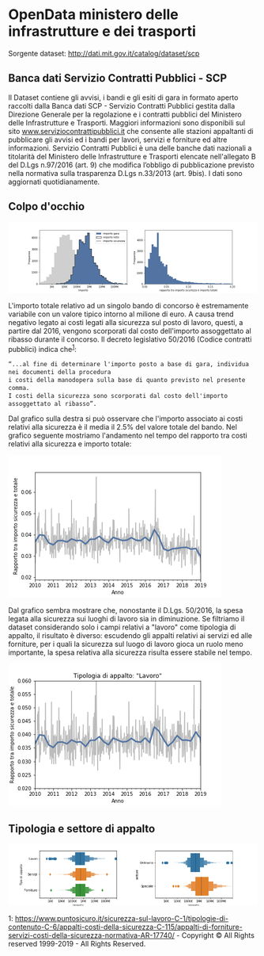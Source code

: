 # OpenData ministero delle infrastrutture e dei trasporti


Sorgente dataset: http://dati.mit.gov.it/catalog/dataset/scp
## Banca dati Servizio Contratti Pubblici - SCP
Il Dataset contiene gli avvisi, i bandi e gli esiti di gara in formato aperto raccolti dalla Banca dati SCP - Servizio Contratti Pubblici gestita dalla Direzione Generale per la regolazione e i contratti pubblici del Ministero delle Infrastrutture e Trasporti. Maggiori informazioni sono disponibili sul sito www.serviziocontrattipubblici.it che consente alle stazioni appaltanti di pubblicare gli avvisi ed i bandi per lavori, servizi e forniture ed altre informazioni. Servizio Contratti Pubblici è una delle banche dati nazionali a titolarità del Ministero delle Infrastrutture e Trasporti elencate nell'allegato B del D.Lgs n.97/2016 (art. 9) che modifica l’obbligo di pubblicazione previsto nella normativa sulla trasparenza D.Lgs n.33/2013 (art. 9bis). I dati sono aggiornati quotidianamente.



## Colpo d'occhio

![totale hist](./plots/totale_import_hist.png)

L'importo totale relativo ad un singolo bando di concorso è estremamente variabile con un valore tipico intorno al milione di euro. A causa trend negativo legato ai costi legati alla sicurezza sul posto di lavoro, questi, a partire dal 2016, vengono scorporati dal costo dell'importo assoggettato al ribasso durante il concorso. Il decreto legislativo 50/2016 (Codice contratti pubblici) indica che<sup>[1](#refpuntosicuro)</sup>:
```text
“...al fine di determinare l'importo posto a base di gara, individua nei documenti della procedura
i costi della manodopera sulla base di quanto previsto nel presente comma.
I costi della sicurezza sono scorporati dal costo dell'importo assoggettato al ribasso”. 
```

Dal grafico sulla destra si può osservare che l'importo associato ai costi relativi alla sicurezza è il media il 2.5% del valore totale del bando. Nel grafico seguente mostriamo l'andamento nel tempo del rapporto tra costi relativi alla sicurezza e importo totale:

![andamento percentuale sicurezza](./plots/andamento_percentuale_sicurezza.png)

Dal grafico sembra mostrare che, nonostante il D.Lgs. 50/2016, la spesa legata alla sicurezza sui luoghi di lavoro sia in diminuzione. Se filtriamo il dataset considerando solo i campi relativi a "lavoro" come tipologia di appalto, il risultato è diverso: escudendo gli appalti relativi ai servizi ed alle forniture, per i quali la sicurezza sul luogo di lavoro gioca un ruolo meno importante, la spesa relativa alla sicurezza risulta essere stabile nel tempo.

![andamento percentuale sicurezza](./plots/andamento_percentuale_sicurezza_lavori.png)



## Tipologia e settore di appalto

![tipologie e settore di appalto](./plots/tipo_e_settore.png)











<a name="refpuntosicuro">1</a>: https://www.puntosicuro.it/sicurezza-sul-lavoro-C-1/tipologie-di-contenuto-C-6/appalti-costi-della-sicurezza-C-115/appalti-di-forniture-servizi-costi-della-sicurezza-normativa-AR-17740/ - Copyright © All Rights reserved 1999-2019 - All Rights Reserved.













